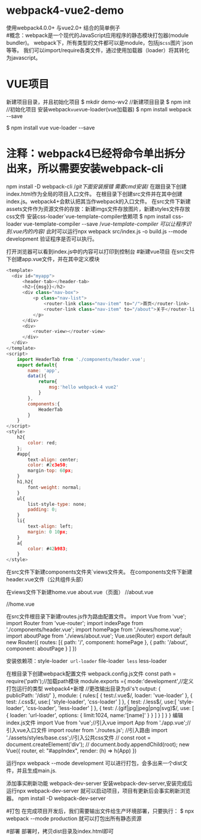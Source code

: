 # webpack4-vue2-demo
使用webpack4.0.0+ 与vue2.0+ 结合的简单例子  
#概念：webpack是一个现代的JavaScript应用程序的静态模块打包器(module bundler)。
webpack下，所有类型的文件都可以是module，包括js`css`图片`json等等。
我们可以import/require各类文件，通过使用加载器（loader）将其转化为javascript。

# VUE项目
新建项目目录，并且初始化项目
$ mkdir demo-wv2 //新建项目目录
$ npm init       //初始化项目
安装webpack`vue`vue-loader(vue加载器)
$ npm install webpack --save

$ npm install vue vue-loader --save

# 注释：webpack4已经将命令单出拆分出来，所以需要安装webpack-cli
npm install -D webpack-cli 
/*git下面安装报错 需要cmd安装*/
在跟目录下创建index.html作为全局的项目入口文件。
在根目录下创建src文件并在其中创建index.js。webpack4+会默认把其当作webpack的入口文件。
在src文件下新建assets文件作为资源文件的存放：新建imgs文件存放图片，新建styles文件存放css文件
安装css-loader`vue-template-compiler依赖项
$ npm install css-loader vue-template-compiler --save
/*vue-template-compiler 可以让程序识别.vue内的内容*/
此时可以运行npx webpack src/index.js -o build.js --mode development 验证程序是否可以执行。

打开浏览器可以看到index.js中的内容可以打印到控制台
#新建vue项目
在src文件下创建app.vue文件，并在其中定义模块
``` javascript
<template>
  <div id="myapp">
      <header-tab></header-tab>
      <h2>{{msg}}</h2>
      <div class="nav-box">
          <p class="nav-list">
              <router-link class="nav-item" to="/">首页</router-link>
              <router-link class="nav-item" to="/about">关于</router-link>
          </p>
      </div>
      <div>
          <router-view></router-view>
      </div>
  </div>
</template>
<script>
    import HeaderTab from './components/header.vue';
    export default{
        name: 'app',
        data(){
            return{
                msg:'hello webpack-4 vue2'
            }
        },
        components:{
            HeaderTab
        }
    }
</script>
<style>
    h2{
        color: red;
    };
    #app{
        text-align: center;
        color: #2c3e50;
        margin-top: 60px;
    }
    h1,h2{
        font-weight: normal;
    }
    ul{
        list-style-type: none;
        padding: 0;
    }
    li{
        text-align: left;
        margin: 0 10px;
    }
    a{
        color: #42b983;
    }
</style>
```
在src文件下新建components文件夹`views文件夹。
在components文件下新建header.vue文件（公共组件头部）
<template>
  <div>
      <h1>公共header</h1>
      <img class="imgIcon" src="../assets/imgs/icon.jpg" alt="">
  </div>
</template>
<style>
.imgIcon{
  cursor: pointer;
}
.imgIcon:hover {
  /* -webkit-animation: shake .3s ease-in-out 0s 3 both;
  animation: shake .3s ease-in-out 0s 3 both; */
   -webkit-animation: imgScale .3s ease-in-out 0s  both;
  animation: imgScale .3s ease-in-out 0s  both;
}
@-webkit-keyframes imgScale{
  100%{
    -webkit-transform: scale(1.2);
    transform: scale(1.2)
  }
}
@-webkit-keyframes imgMove{
  100%{
    -webkit-transform: translateX(30px);
    transform: translateX(30px)
  }
}
@-webkit-keyframes shake{
  0%,50%,100%{
    -webkit-transform: rotate(0deg);
    transform: rotate(0deg);
  }
  25%{
    -webkit-transform: rotate(15deg);
    transform: rotate(15deg);
  }
  75%{
    -webkit-transform: rotate(-15deg);
    transform: rotate(-15deg);
  }
}
</style>

在views文件下新建home.vue about.vue（页面）
//about.vue
<template>
  <div>about</div>
</template>

//home.vue
<template>
  <div>
      <ul>
          <li v-for="todo in todos">
              {{todo.text}}
          </li>
      </ul>
      <button @click="eClick()">事件</button>
  </div>
</template>
<script>
    export default {
        name: 'indexP',
        data () {
            return {
                todos: [
                    {text: 'Learn Javascript'},
                    {text: 'Learn Vue2'},
                    {text: 'Learn Webpack4'}
                ]
            }
        },
        methods:{
            eClick(){
                console.log('9999')
            }
        }
    }
</script>

在src文件根目录下新建routes.js作为路由配置文件。
import Vue from 'vue'; 
import Router from 'vue-router';
import indexPage from './components/header.vue';
import homePage from './views/home.vue';
import aboutPage from './views/about.vue';
Vue.use(Router)
export default new Router({
    routes: [{
            path: '/',
            component: homePage
        },
        {
            path: '/about',
            component: aboutPage
        }
    ]
})


安装依赖项：style-loader` url-loader` file-loader` less` less-loader

在根目录下创建webpack配置文件 webpack.config.js文件
const path = require('path');//加载path模块
module.exports ={
    mode:'development',//定义打包运行的类型  webpack4+新增
   //更改输出目录为di's't
    output: {  
        publicPath: '/dist/'
    },
    module: {
        rules:[
            {
                test:/\.vue$/,
                loader: 'vue-loader'
            },
            {
                test: /\.css$/,
                use:[
                    'style-loader',
                    'css-loader'
                ]
            },
            {
                test: /\.less$/,
                use:[
                    'style-loader',
                    'css-loader',
                    'less-loader'
                ]
            },
            {
                test: /\.(gif|jpg|jpeg|png|svg)$/,
                use: [
                    {
                        loader: 'url-loader',
                        options: {
                            limit:1024,
                            name:'[name]'
                        }
                    }
                ]
            }
        ]
    }
}
编辑index.js文件
import Vue from 'vue';//引入vue
import App from './app.vue';//引入vue入口文件
import router from './routes.js'; //引入路由
import './assets/styles/base.css';//引入公共css文件
// const root = document.createElement('div');
// document.body.appendChild(root);
new Vue({
    router,
    el: "#appIndex",
    render: (h) => h(App)
})

运行npx webpack --mode development 可以进行打包，会多出来一个dist文件，并且生成main.js.

添加事实刷新功能  webpack-dev-server
安装webpack-dev-server,安装完成后运行npx webpack-dev-server 就可以启动项目，项目有更新后会事实刷新浏览器。
npm install -D webpack-dev-server 


#打包
在完成项目开发后，我们需要输出文件给生产环境部署，只要执行：
$ npx webpack --mode production
就可以打包出所有静态资源

#部署
部署时，拷贝dist目录及index.html即可
